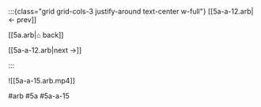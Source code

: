 :::{class="grid grid-cols-3 justify-around text-center w-full"}
[[5a-a-12.arb|← prev]]

[[5a.arb|⌂ back]]

[[5a-a-12.arb|next →]]

:::

![[5a-a-15.arb.mp4]]

#arb #5a #5a-a-15

